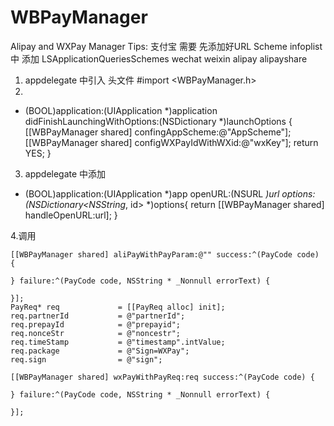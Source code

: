 # WBPayManager
Alipay and WXPay Manager
Tips: 支付宝 需要 先添加好URL Scheme
infoplist 中 添加
<key>LSApplicationQueriesSchemes</key>
 <array>
    <!-- 微信 URL Scheme 白名单-->
    <string>wechat</string>
    <string>weixin</string>
    <!-- 支付宝  URL Scheme 白名单-->
    <string>alipay</string>
    <string>alipayshare</string>
</array>
1. appdelegate 中引入 头文件 #import <WBPayManager.h>
2.  
- (BOOL)application:(UIApplication *)application didFinishLaunchingWithOptions:(NSDictionary *)launchOptions {
    [[WBPayManager shared] confingAppScheme:@"AppScheme"];
    [[WBPayManager shared] configWXPayIdWithWXid:@"wxKey"];
    return YES;
}

3. appdelegate 中添加
- (BOOL)application:(UIApplication *)app openURL:(NSURL *)url options:(NSDictionary<NSString*, id> *)options{
    return [[WBPayManager shared] handleOpenURL:url];
}


4.调用

    [[WBPayManager shared] aliPayWithPayParam:@"" success:^(PayCode code) {
        
    } failure:^(PayCode code, NSString * _Nonnull errorText) {
        
    }];
    PayReq* req             = [[PayReq alloc] init];
    req.partnerId           = @"partnerId";
    req.prepayId            = @"prepayid";
    req.nonceStr            = @"noncestr";
    req.timeStamp           = @"timestamp".intValue;
    req.package             = @"Sign=WXPay";
    req.sign                = @"sign";

    [[WBPayManager shared] wxPayWithPayReq:req success:^(PayCode code) {
        
    } failure:^(PayCode code, NSString * _Nonnull errorText) {
        
    }];
